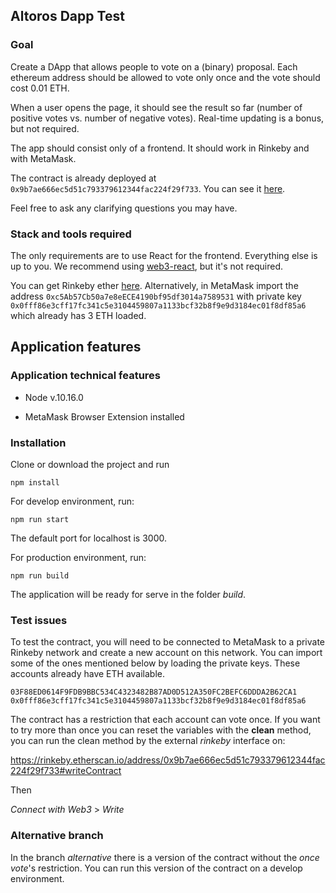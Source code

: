 ## Altoros Dapp Test

### Goal

Create a DApp that allows people to vote on a (binary) proposal. Each ethereum address should be allowed to vote only once and the vote should cost 0.01 ETH.

When a user opens the page, it should see the result so far (number of positive votes vs. number of negative votes). Real-time updating is a bonus, but not required.

The app should consist only of a frontend. It should work in Rinkeby and with MetaMask.

The contract is already deployed at `0x9b7ae666ec5d51c793379612344fac224f29f733`. You can see it [here](https://rinkeby.etherscan.io/address/0x9b7ae666ec5d51c793379612344fac224f29f733#code).

Feel free to ask any clarifying questions you may have.

### Stack and tools required

The only requirements are to use React for the frontend. Everything else is up to you. We recommend using [web3-react](https://github.com/NoahZinsmeister/web3-react), but it's not required.

You can get Rinkeby ether [here](https://faucet.rinkeby.io/). Alternatively, in MetaMask import the address `0xc5Ab57Cb50a7e8eECE4190bf95df3014a7589531` with private key `0x0fff86e3cff17fc341c5e3104459807a1133bcf32b8f9e9d3184ec01f8df85a6` which already has 3 ETH loaded.

## Application features

### Application technical features

+ Node v.10.16.0

+ MetaMask Browser Extension installed

### Installation

Clone or download the project and run

`npm install`

For develop environment, run:

`npm run start`
 
The default port for localhost is 3000.

For production environment, run:

`npm run build`

The application will be ready for serve in the folder _build_. 

### Test issues

To test the contract, you will need to be connected to MetaMask to a private Rinkeby network and create a new account on this network. You can import some of the ones mentioned below by loading the private keys. These accounts already have ETH available.

`03F88ED0614F9FDB9BBC534C4323482B87AD0D512A350FC2BEFC6DDDA2B62CA1`
`0x0fff86e3cff17fc341c5e3104459807a1133bcf32b8f9e9d3184ec01f8df85a6`

The contract has a restriction that each account can vote once. If you want to try more than once you can reset the variables with the **clean** method, you can run the clean method by the external _rinkeby_ interface on:

https://rinkeby.etherscan.io/address/0x9b7ae666ec5d51c793379612344fac224f29f733#writeContract

Then 

_Connect with Web3_ > _Write_ 

### Alternative branch

In the branch _alternative_ there is a version of the contract without the _once vote_'s restriction. You can run this version of the contract on a develop environment.
